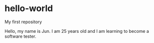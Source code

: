 # hello-world
My first repository

Hello, my name is Jun. I am 25 years old and I am learning to become a software tester.
